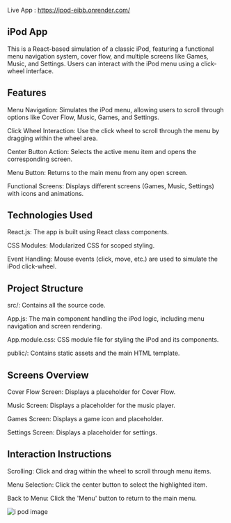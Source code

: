 
Live App : https://ipod-eibb.onrender.com/

iPod App
---------------------------------------------------------------

This is a React-based simulation of a classic iPod, featuring a functional menu navigation system, cover flow, and multiple screens like Games, Music, and Settings. Users can interact with the iPod menu using a click-wheel interface.

Features
---------------------------------------------------------------

Menu Navigation: Simulates the iPod menu, allowing users to scroll through options like Cover Flow, Music, Games, and Settings.

Click Wheel Interaction: Use the click wheel to scroll through the menu by dragging within the wheel area.

Center Button Action: Selects the active menu item and opens the corresponding screen.

Menu Button: Returns to the main menu from any open screen.

Functional Screens: Displays different screens (Games, Music, Settings) with icons and animations.

Technologies Used
---------------------------------------------------------------

React.js: The app is built using React class components.

CSS Modules: Modularized CSS for scoped styling.

Event Handling: Mouse events (click, move, etc.) are used to simulate the iPod click-wheel.

Project Structure
---------------------------------------------------------------

src/: Contains all the source code.

App.js: The main component handling the iPod logic, including menu navigation and screen rendering.

App.module.css: CSS module file for styling the iPod and its components.

public/: Contains static assets and the main HTML template.

Screens Overview
---------------------------------------------------------------

Cover Flow Screen: Displays a placeholder for Cover Flow.

Music Screen: Displays a placeholder for the music player.

Games Screen: Displays a game icon and placeholder.

Settings Screen: Displays a placeholder for settings.

Interaction Instructions
---------------------------------------------------------------

Scrolling: Click and drag within the wheel to scroll through menu items.

Menu Selection: Click the center button to select the highlighted item.

Back to Menu: Click the 'Menu' button to return to the main menu.

![i pod image](https://github.com/user-attachments/assets/40b8754f-dfb4-42f5-83f3-9088ef67ff90)
